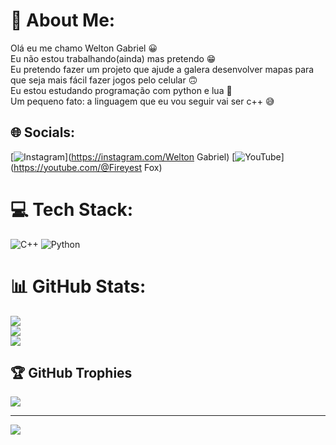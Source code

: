 # 💫 About Me:
Olá eu me chamo Welton Gabriel 😀<br>Eu não estou trabalhando(ainda) mas pretendo 😁<br>Eu pretendo fazer um projeto que ajude a galera desenvolver mapas para que seja mais fácil fazer jogos pelo celular 🙃<br>Eu estou estudando programação com python e lua 🌙 <br>Um pequeno fato: a linguagem que eu vou seguir vai ser c++ 😅


## 🌐 Socials:
[![Instagram](https://img.shields.io/badge/Instagram-%23E4405F.svg?logo=Instagram&logoColor=white)](https://instagram.com/Welton Gabriel) [![YouTube](https://img.shields.io/badge/YouTube-%23FF0000.svg?logo=YouTube&logoColor=white)](https://youtube.com/@Fireyest Fox) 

# 💻 Tech Stack:
![C++](https://img.shields.io/badge/c++-%2300599C.svg?style=for-the-badge&logo=c%2B%2B&logoColor=white) ![Python](https://img.shields.io/badge/python-3670A0?style=for-the-badge&logo=python&logoColor=ffdd54)
# 📊 GitHub Stats:
![](https://github-readme-stats.vercel.app/api?username=Fireyiii&theme=dracula&hide_border=true&include_all_commits=false&count_private=false)<br/>
![](https://nirzak-streak-stats.vercel.app/?user=Fireyiii&theme=dracula&hide_border=true)<br/>
![](https://github-readme-stats.vercel.app/api/top-langs/?username=Fireyiii&theme=dracula&hide_border=true&include_all_commits=false&count_private=false&layout=compact)

## 🏆 GitHub Trophies
![](https://github-profile-trophy.vercel.app/?username=Fireyiii&theme=dracula&no-frame=false&no-bg=false&margin-w=4)

---
[![](https://visitcount.itsvg.in/api?id=Fireyiii&icon=6&color=7)](https://visitcount.itsvg.in)

<!-- Proudly created with GPRM ( https://gprm.itsvg.in ) -->
